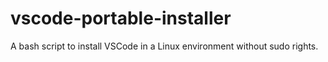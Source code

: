 # vscode-portable-installer
A bash script to install VSCode in a Linux environment without sudo rights.
